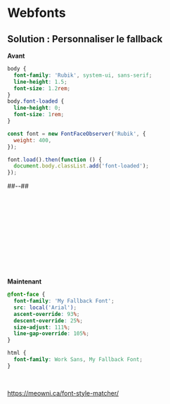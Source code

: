 <!-- .slide: class="two-column with-code" -->

# Webfonts

## Solution : Personnaliser le fallback

**Avant**

```css
body {
  font-family: 'Rubik', system-ui, sans-serif;
  line-height: 1.5;
  font-size: 1.2rem;
}
body.font-loaded {
  line-height: 0;
  font-size: 1rem;
}
```

```javascript
const font = new FontFaceObserver('Rubik', {
  weight: 400,
});

font.load().then(function () {
  document.body.classList.add('font-loaded');
});
```

##--##

<div style="margin-top: 200px"></div>

<div>

**Maintenant**

```css
@font-face {
  font-family: 'My Fallback Font';
  src: local('Arial');
  ascent-override: 93%;
  descent-override: 25%;
  size-adjust: 111%;
  line-gap-override: 105%;
}

html {
  font-family: Work Sans, My Fallback Font;
}
```

<br/>

https://meowni.ca/font-style-matcher/

</div>
<!-- .element: class="fragment" data-fragment-index="1"-->
